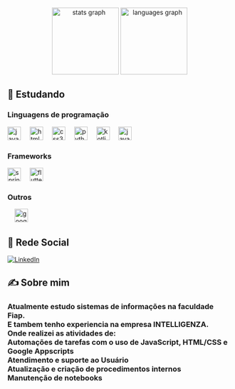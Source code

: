 ###

<div align="center">
  <img src="https://github-readme-stats.vercel.app/api?username=vitoravellar&hide_title=false&hide_rank=false&show_icons=true&include_all_commits=true&count_private=true&disable_animations=false&theme=dracula&locale=en&hide_border=false" height="150" alt="stats graph"  />
  <img src="https://github-readme-stats.vercel.app/api/top-langs?username=vitoravellar&locale=en&hide_title=false&layout=compact&card_width=320&langs_count=5&theme=dracula&hide_border=false" height="150" alt="languages graph"  />
</div>

###


## 📖 Estudando


<div align="left">
  <h3>Linguagens de programação</h3>
  
  <img src="https://cdn.jsdelivr.net/gh/devicons/devicon/icons/javascript/javascript-original.svg" height="30" alt="javascript logo"  />
  <img width="12" />
  <img src="https://cdn.jsdelivr.net/gh/devicons/devicon/icons/html5/html5-original.svg" height="30" alt="html5 logo"  />
  <img width="12" />
  <img src="https://cdn.jsdelivr.net/gh/devicons/devicon/icons/css3/css3-original.svg" height="30" alt="css3 logo"  />
  <img width="12" />
  <img src="https://cdn.jsdelivr.net/gh/devicons/devicon/icons/python/python-original.svg" height="30" alt="python logo"  />
  <img width="12" />
  <img src="https://cdn.jsdelivr.net/gh/devicons/devicon@latest/icons/kotlin/kotlin-original.svg" height="30" alt="kotlin logo" />
  <img width="12" />
  <img src="https://cdn.jsdelivr.net/gh/devicons/devicon@latest/icons/java/java-original-wordmark.svg" height="30" alt="java logo"/>
  <img width="12" />
  
  <h3>Frameworks</h3>
  <img src="https://cdn.jsdelivr.net/gh/devicons/devicon@latest/icons/spring/spring-original.svg" height="30" alt="springboot logo"/>
  <img width="12" />
  <img src="https://cdn.jsdelivr.net/gh/devicons/devicon@latest/icons/flutter/flutter-original.svg" height="30" alt="flutter logo"/>
  
  <h3>Outros</h3>
  <img width="12" />
  <img src="https://cdn.jsdelivr.net/gh/devicons/devicon@latest/icons/googlecloud/googlecloud-original.svg" height="30" alt="google cloud logo"/>    
</div>


## 🔗 Rede Social

[![LinkedIn](https://img.shields.io/badge/LinkedIn-0077B5?style=for-the-badge&logo=linkedin&logoColor=white)](https://www.linkedin.com/in/vitor-avellar/)

<div align="left">

</div>

## ✍️ Sobre mim
<h3 align="left">Atualmente estudo sistemas de informações na faculdade Fiap.<br>
E tambem tenho experiencia na empresa INTELLIGENZA.<br>
Onde realizei as atividades de:<br> Automações de tarefas com o uso de JavaScript, HTML/CSS e Google Appscripts <br>
Atendimento e suporte ao Usuário <br>
Atualização e criação de procedimentos internos <br>
Manutenção de notebooks
  
</h3>
